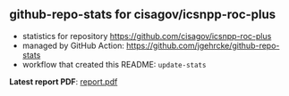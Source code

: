 ## github-repo-stats for cisagov/icsnpp-roc-plus

- statistics for repository https://github.com/cisagov/icsnpp-roc-plus
- managed by GitHub Action: https://github.com/jgehrcke/github-repo-stats
- workflow that created this README: `update-stats`

**Latest report PDF**: [report.pdf](https://github.com/idaholab/repository-statistics/raw/main/cisagov/icsnpp-roc-plus/latest-report/report.pdf)

